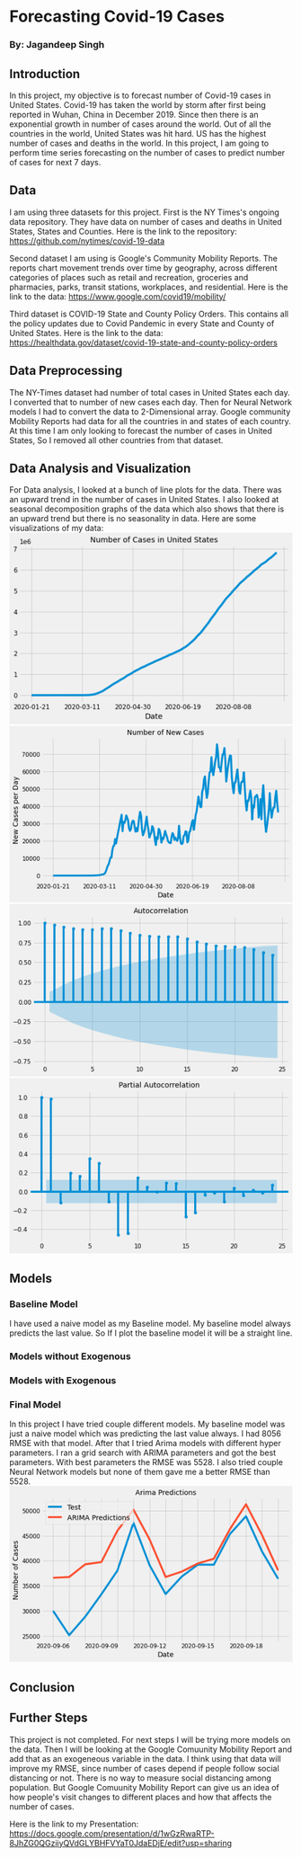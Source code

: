# Forecasting Covid-19 Cases
### By: Jagandeep Singh

## Introduction
In this project, my objective is to forecast number of Covid-19 cases in United States. Covid-19 has taken the world by storm after first  being reported in Wuhan, China in December 2019. Since then there is an exponential growth in number of cases around the world. Out of all the countries in the world, United States was hit hard. US has the highest number of cases and deaths in the world. In this project, I am going to perform time series forecasting on the number of cases to predict number of cases for next 7 days.

## Data
I am using three datasets for this project. First is the NY Times's ongoing data repository. They have data on number of cases and deaths in United States, States and Counties.
Here is the link to the repository:
https://github.com/nytimes/covid-19-data

Second dataset I am using is Google's Community Mobility Reports. The reports chart movement trends over time by geography, across different categories of places such as retail and recreation, groceries and pharmacies, parks, transit stations, workplaces, and residential.
Here is the link to the data:
https://www.google.com/covid19/mobility/

Third dataset is COVID-19 State and County Policy Orders. This contains all the policy updates due to Covid Pandemic in every State and County of United States.
Here is the link to the data:
https://healthdata.gov/dataset/covid-19-state-and-county-policy-orders

## Data Preprocessing
The NY-Times dataset had number of total cases in United States each day. I converted that to number of new cases each day. Then for Neural Network models I had to convert the data to 2-Dimensional array. Google community Mobility Reports had data for all the countries in and states of each country. At this time I am only looking to forecast the number of cases in United States, So I removed all other countries from that dataset.

## Data Analysis and Visualization
For Data analysis, I looked at a bunch of line plots for the data. There was an upward trend in the number of cases in United States. I also looked at seasonal decomposition graphs of the data which also shows that there is an upward trend but there is no seasonality in data.
Here are some visualizations of my data:
![](images/cases.png)
![](images/case_day.png)
![](images/acf.png)
![](images/pacf.png)

## Models
### Baseline Model
I have used a naive model as my Baseline model. My baseline model always predicts the last value. So If I plot the baseline model it will be a straight line.

### Models without Exogenous


### Models with Exogenous


### Final Model
In this project I have tried couple different models. My baseline model was just a naive model which was predicting the last value always. I had 8056 RMSE with that model. After that I tried Arima models with different hyper parameters. I ran a grid search with ARIMA parameters and got the best parameters. With best parameters the RMSE was 5528. I also tried couple Neural Network models but none of them gave me a better RMSE than 5528.
![](images/arima.png)

## Conclusion


## Further Steps
This project is not completed. For next steps I will be trying more models on the data. Then I will be looking at the Google Comuunity Mobility Report and add that as an exogeneous variable in the data. I think using that data will improve my RMSE, since number of cases depend if people follow social distancing or not. There is no way to measure social distancing among population. But Google Comuunity Mobility Report can give us an idea of how people's visit changes to different places and how that affects the number of cases.

Here is the link to my Presentation:
https://docs.google.com/presentation/d/1wGzRwaRTP-8JhZG0QGziiyQVdGLYBHFVYaT0JdaEDjE/edit?usp=sharing
